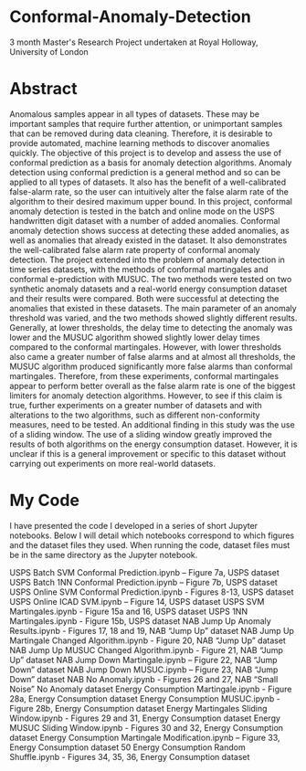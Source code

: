 # Conformal-Anomaly-Detection
3 month Master's Research Project undertaken at Royal Holloway, University of London

# Abstract
Anomalous samples appear in all types of datasets. These may be important samples
that require further attention, or unimportant samples that can be removed during
data cleaning. Therefore, it is desirable to provide automated, machine learning
methods to discover anomalies quickly. The objective of this project is to develop
and assess the use of conformal prediction as a basis for anomaly detection
algorithms. Anomaly detection using conformal prediction is a general method and
so can be applied to all types of datasets. It also has the benefit of a well-calibrated
false-alarm rate, so the user can intuitively alter the false alarm rate of the algorithm
to their desired maximum upper bound. In this project, conformal anomaly
detection is tested in the batch and online mode on the USPS handwritten digit
dataset with a number of added anomalies. Conformal anomaly detection shows
success at detecting these added anomalies, as well as anomalies that already existed
in the dataset. It also demonstrates the well-calibrated false alarm rate property of
conformal anomaly detection. The project extended into the problem of anomaly
detection in time series datasets, with the methods of conformal martingales and
conformal e-prediction with MUSUC. The two methods were tested on two
synthetic anomaly datasets and a real-world energy consumption dataset and their
results were compared. Both were successful at detecting the anomalies that existed
in these datasets. The main parameter of an anomaly threshold was varied, and the
two methods showed slightly different results. Generally, at lower thresholds, the
delay time to detecting the anomaly was lower and the MUSUC algorithm showed
slightly lower delay times compared to the conformal martingales. However, with
lower thresholds also came a greater number of false alarms and at almost all
thresholds, the MUSUC algorithm produced significantly more false alarms than
conformal martingales. Therefore, from these experiments, conformal martingales
appear to perform better overall as the false alarm rate is one of the biggest limiters
for anomaly detection algorithms. However, to see if this claim is true, further
experiments on a greater number of datasets and with alterations to the two
algorithms, such as different non-conformity measures, need to be tested. An
additional finding in this study was the use of a sliding window. The use of a sliding
window greatly improved the results of both algorithms on the energy consumption
dataset. However, it is unclear if this is a general improvement or specific to this
dataset without carrying out experiments on more real-world datasets. 

# My Code
I have presented the code I developed in a series of short Jupyter notebooks. Below
I will detail which notebooks correspond to which figures and the dataset files they used. 
When running the code, dataset files must be in the same directory as the Jupyter notebook. 

USPS Batch SVM Conformal Prediction.ipynb – Figure 7a, USPS dataset
USPS Batch 1NN Conformal Prediction.ipynb – Figure 7b, USPS dataset
USPS Online SVM Conformal Prediction.ipynb - Figures 8-13, USPS dataset
USPS Online ICAD SVM.ipynb – Figure 14, USPS dataset
USPS SVM Martingales.ipynb - Figure 15a and 16, USPS dataset
USPS 1NN Martingales.ipynb - Figure 15b, USPS dataset
NAB Jump Up Anomaly Results.ipynb - Figures 17, 18 and 19, NAB “Jump Up”
dataset
NAB Jump Up Martingale Changed Algorithm.ipynb - Figure 20, NAB “Jump Up”
dataset
NAB Jump Up MUSUC Changed Algorithm.ipynb - Figure 21, NAB “Jump Up”
dataset
NAB Jump Down Martingale.ipynb – Figure 22, NAB “Jump Down” dataset
NAB Jump Down MUSUC.ipynb – Figure 23, NAB “Jump Down” dataset
NAB No Anomaly.ipynb - Figures 26 and 27, NAB “Small Noise” No Anomaly
dataset
Energy Consumption Martingale.ipynb - Figure 28a, Energy Consumption dataset
Energy Consumption MUSUC.ipynb - Figure 28b, Energy Consumption dataset
Energy Martingales Sliding Window.ipynb - Figures 29 and 31, Energy
Consumption dataset
Energy MUSUC Sliding Window.ipynb - Figures 30 and 32, Energy Consumption
dataset
Energy Consumption Martingale Modification.ipynb – Figure 33, Energy
Consumption dataset 
50
Energy Consumption Random Shuffle.ipynb - Figures 34, 35, 36, Energy
Consumption dataset 

